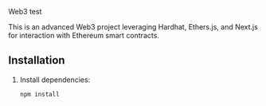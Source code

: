 Web3 test

This is an advanced Web3 project leveraging Hardhat, Ethers.js, and Next.js for interaction with Ethereum smart contracts.

## Installation

1. Install dependencies:
   ```bash
   npm install
